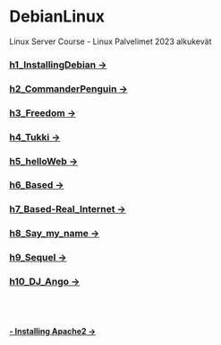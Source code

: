 # DebianLinux
Linux Server Course - Linux Palvelimet 2023 alkukevät


### [h1_InstallingDebian ->](https://github.com/LiljestromNadja/DebianLinux/blob/main/h1_InstallingDebian.md)  
### [h2_CommanderPenguin ->](https://github.com/LiljestromNadja/DebianLinux/blob/main/h2_CommanderPenguin.md)  
### [h3_Freedom ->](https://github.com/LiljestromNadja/DebianLinux/blob/main/h3_Freedom.md)  
### [h4_Tukki ->](https://github.com/LiljestromNadja/DebianLinux/blob/main/h4_Tukki.md)  
### [h5_helloWeb ->](https://github.com/LiljestromNadja/DebianLinux/blob/main/h5_helloWeb.md)  
### [h6_Based ->](https://github.com/LiljestromNadja/DebianLinux/blob/main/h6_Based.md)  
### [h7_Based-Real_Internet ->](https://github.com/LiljestromNadja/DebianLinux/blob/main/h7_Based-Real_Internet.md)  
### [h8_Say_my_name ->](https://github.com/LiljestromNadja/DebianLinux/blob/main/h8_Say_my_name.md)  
### [h9_Sequel ->](https://github.com/LiljestromNadja/DebianLinux/blob/main/h9_Sequel.md)  
### [h10_DJ_Ango ->](https://github.com/LiljestromNadja/DebianLinux/commit/34bcb34236ce8aeac0ec867af3a12683c3734089)  
<br></br>

#### [- Installing Apache2 ->](https://github.com/LiljestromNadja/DebianLinux/blob/main/InstallingApache2.md)

